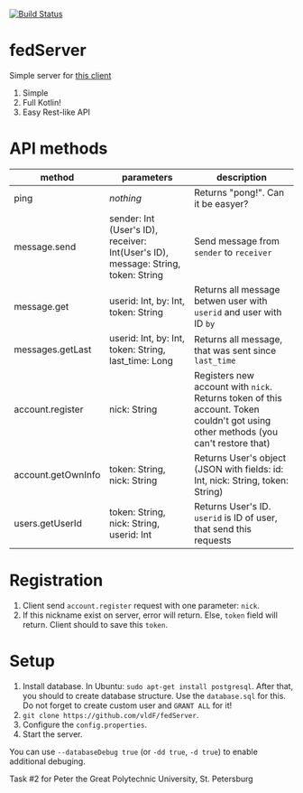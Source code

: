 [![Build Status](https://travis-ci.com/vldF/fedServer.svg?branch=master)](https://travis-ci.com/vldF/fedServer)
# fedServer
Simple server for [this client](https://github.com/vldF/fedClient)
1. Simple
2. Full Kotlin!
3. Easy Rest-like API

# API methods
|method   | parameters  | description  |
| ------------ | ------------ | ------------ |
| ping  | *nothing*  | Returns "pong!". Can it be easyer?  |
| message.send  | sender: Int (User's ID), receiver: Int(User's ID), message: String, token: String  | Send message from `sender` to `receiver`  |
| message.get  | userid: Int, by: Int, token: String  | Returns all message betwen user with `userid` and user with ID `by` |
|  messages.getLast | userid: Int, by: Int, token: String, last_time: Long  | Returns all message, that was sent since `last_time` |
| account.register  | nick: String  | Registers new account with `nick`. Returns token of this account. Token couldn't got using other methods (you can't restore that)  |
| account.getOwnInfo  | token: String, nick: String  | Returns User's object (JSON with fields: id: Int, nick: String, token: String)  |
| users.getUserId  |  token: String, nick: String, userid: Int  |  Returns User's ID. `userid` is ID of user, that send this requests |

# Registration
1. Client send `account.register` request with one parameter: `nick`. 
2. If this nickname exist on server, error will return. Else, `token` field will return. Client should to save this `token`.

# Setup
1. Install database. In Ubuntu: `sudo apt-get install postgresql`. After that, you should to create database structure. Use the `database.sql` for this. Do not forget to create custom user and `GRANT ALL` for it!
2. `git clone https://github.com/vldF/fedServer`.
3. Configure the `config.properties`.
4. Start the server. 

You can use `--databaseDebug true` (or `-dd true`, `-d true`) to enable additional debuging.

Task #2 for Peter the Great Polytechnic University, St. Petersburg
